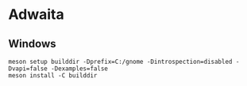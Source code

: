 # Adwaita


## Windows

```
meson setup builddir -Dprefix=C:/gnome -Dintrospection=disabled -Dvapi=false -Dexamples=false
meson install -C builddir
```
